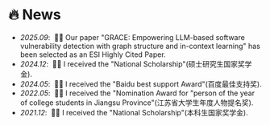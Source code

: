 # 🔥 News
- *2025.09*: &nbsp;🎉🎉 Our paper "GRACE: Empowering LLM-based software vulnerability detection with graph structure and in-context learning" has been selected as an ESI Highly Cited Paper.
- *2024.12*: &nbsp;🎉🎉 I received the "National Scholarship"(硕士研究生国家奖学金).
- *2024.05*: &nbsp;🎉🎉 I received the "Baidu best support Award"(百度最佳支持奖).
- *2022.05*: &nbsp;🎉🎉 I received the "Nomination Award for "person of the year of college students in Jiangsu Province"(江苏省大学生年度人物提名奖).
- *2021.12*: &nbsp;🎉🎉 I received the "National Scholarship"(本科生国家奖学金).  
